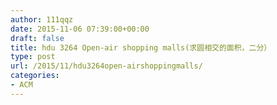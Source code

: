 ```yaml
---
author: 111qqz
date: 2015-11-06 07:39:00+00:00
draft: false
title: hdu 3264 Open-air shopping malls(求圆相交的面积，二分）
type: post
url: /2015/11/hdu3264open-airshoppingmalls/
categories:
- ACM
---
```


